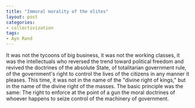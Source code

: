 ```yaml
---
title: "Immoral morality of the elites"
layout: post
categories:
- collectivization
tags:
- Ayn Rand
---
```


It was not the tycoons of big business, it was not the working classes, it was the intellectuals who reversed the trend toward political freedom and revived the doctrines of the absolute State, of totalitarian government rule, of the government's right to control the lives of the citizens in any manner it pleases. This time, it was not in the name of the "divine right of kings," but in the name of the divine right of the masses. The basic principle was the same: The right to enforce at the point of a gun the moral doctrines of whoever happens to seize control of the machinery of government.
